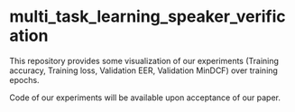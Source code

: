 # multi_task_learning_speaker_verification

This repository provides some visualization of our experiments (Training accuracy, Training loss, Validation EER, Validation MinDCF) over training epochs.

Code of our experiments will be available upon acceptance of our paper. 
